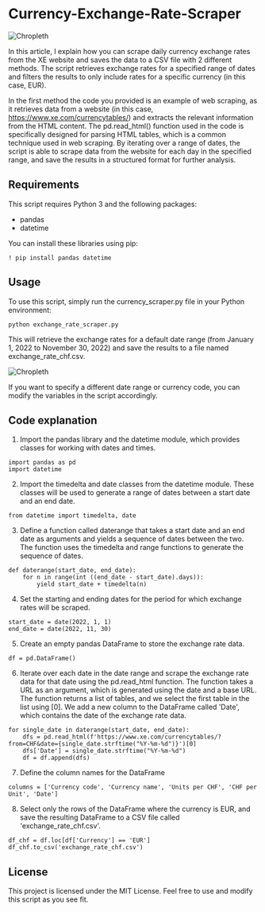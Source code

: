 # Currency-Exchange-Rate-Scraper

![Chropleth](https://github.com/bkhan1820/Currency-Exchange-Rate-Scraper/blob/main/photos/apps.4865.9007199266244244.8a1b6114-110d-4101-abbc-e2fbbc92cb6a.png)

In this article, I explain how you can scrape daily currency exchange rates from the XE website and saves the data to a CSV file with 2 different methods. The script retrieves exchange rates for a specified range of dates and filters the results to only include rates for a specific currency (in this case, EUR).

In the first method the code you provided is an example of web scraping, as it retrieves data from a website (in this case, https://www.xe.com/currencytables/) and extracts the relevant information from the HTML content. The pd.read_html() function used in the code is specifically designed for parsing HTML tables, which is a common technique used in web scraping. By iterating over a range of dates, the script is able to scrape data from the website for each day in the specified range, and save the results in a structured format for further analysis.


## Requirements

This script requires Python 3 and the following packages:

- pandas
- datetime

You can install these libraries using pip:

```! pip install pandas datetime ```


## Usage

To use this script, simply run the currency_scraper.py file in your Python environment:

```python exchange_rate_scraper.py ```

This will retrieve the exchange rates for a default date range (from January 1, 2022 to November 30, 2022) and save the results to a file named exchange_rate_chf.csv.


![Chropleth](https://github.com/bkhan1820/Currency-Exchange-Rate-Scraper/blob/main/photos/Screenshot%202023-02-18%20at%2022.40.31.png)

If you want to specify a different date range or currency code, you can modify the variables in the script accordingly.

## Code explanation

1. Import the pandas library and the datetime module, which provides classes for working with dates and times.

```
import pandas as pd
import datetime
```

2. Import the timedelta and date classes from the datetime module. These classes will be used to generate a range of dates between a start date and an end date.

````
from datetime import timedelta, date
````

3. Define a function called daterange that takes a start date and an end date as arguments and yields a sequence of dates between the two. The function uses the timedelta and range functions to generate the sequence of dates.

```
def daterange(start_date, end_date):
    for n in range(int ((end_date - start_date).days)):
        yield start_date + timedelta(n)
````

4. Set the starting and ending dates for the period for which exchange rates will be scraped.

````
start_date = date(2022, 1, 1)
end_date = date(2022, 11, 30)
````

5. Create an empty pandas DataFrame to store the exchange rate data.

````
df = pd.DataFrame()
````
6. Iterate over each date in the date range and scrape the exchange rate data for that date using the pd.read_html function. The function takes a URL as an argument, which is generated using the date and a base URL. The function returns a list of tables, and we select the first table in the list using [0]. We add a new column to the DataFrame called 'Date', which contains the date of the exchange rate data.

`````
for single_date in daterange(start_date, end_date):
    dfs = pd.read_html(f'https://www.xe.com/currencytables/?from=CHF&date={single_date.strftime("%Y-%m-%d")}')[0]
    dfs['Date'] = single_date.strftime("%Y-%m-%d")
    df = df.append(dfs)
`````

7. Define the column names for the DataFrame

````
columns = ['Currency code', 'Currency name', 'Units per CHF', 'CHF per Unit', 'Date']
`````

8. Select only the rows of the DataFrame where the currency is EUR, and save the resulting DataFrame to a CSV file called 'exchange_rate_chf.csv'.

 `````
df_chf = df.loc[df['Currency'] == 'EUR']
df_chf.to_csv('exchange_rate_chf.csv')
`````


## License

This project is licensed under the MIT License. Feel free to use and modify this script as you see fit.

